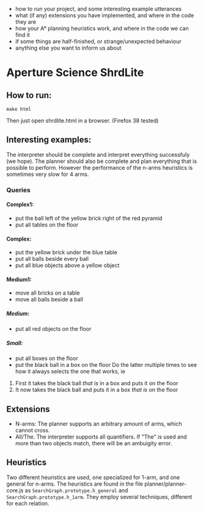 - how to run your project, and some interesting example utterances
- what (if any) extensions you have implemented, and where in the code they are
- how your A* planning heuristics work, and where in the code we can find it
- if some things are half-finished, or strange/unexpected behaviour
- anything else you want to inform us about

# Aperture Science ShrdLite

## How to run:
```
make html
```
Then just open shrdlite.html in a browser. (Firefox 38 tested)

## Interesting examples:
The interpreter should be complete and interpret everything successfuly (we hope). The planner should also be complete and plan everything that is possible to perform. However the performance of the n-arms heuristics is sometimes very slow for 4 arms.

### Queries
#### Complex1:
 * put the ball left of the yellow brick right of the red pyramid
 * put all tables on the floor

#### Complex:
 * put the yellow brick under the blue table
 * put all balls beside every ball
 * put all blue objects above a yellow object

#### Medium1:
 * move all bricks on a table
 * move all balls beside a ball

##### Medium:
 * put all red objects on the floor

##### Small:
 * put all boxes on the floor
 * put the black ball in a box on the floor
Do the latter multiple times to see how it always selects the one that works, ie
 1. First it takes the black ball *that is* in a box and puts it on the floor
 2. It now takes the black ball and puts it in a box *that is* on the floor


## Extensions
 * N-arms: The planner supports an arbitrary amount of arms, which cannot cross.
 * All/The. The interpreter supports all quantifiers. If "The" is used and more than two objects match, there will be an ambuigity error.

## Heuristics
Two different heuristics are used, one specialized for 1-arm, and one general for n-arms. The heuristics are found in the file planner/planner-core.js as `SearchGraph.prototype.h_general` and `SearchGraph.prototype.h_1arm`. They employ several techniques, different for each relation.



